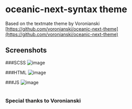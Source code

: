 # oceanic-next-syntax theme

Based on the textmate theme by Voronianski [https://github.com/voronianski/oceanic-next-theme](https://github.com/voronianski/oceanic-next-theme)

## Screenshots

###SCSS
![image](https://raw.githubusercontent.com/smlombardi/oceanic-next-syntax/master/screenshots/scss.png)

###HTML
![image](https://raw.githubusercontent.com/smlombardi/oceanic-next-syntax/master/screenshots/html.png)

###JS
![image](https://raw.githubusercontent.com/smlombardi/oceanic-next-syntax/master/screenshots/js.png)
# <h3 text-align="center">Special thanks to Voronianski</h3>
